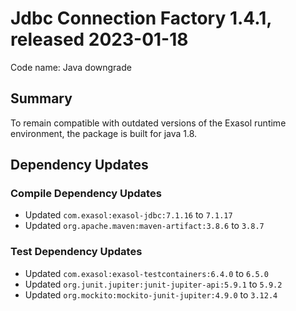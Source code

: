 # Jdbc Connection Factory 1.4.1, released 2023-01-18

Code name: Java downgrade

## Summary

To remain compatible with outdated versions of the Exasol runtime environment, the package is built for java 1.8.

## Dependency Updates

### Compile Dependency Updates

* Updated `com.exasol:exasol-jdbc:7.1.16` to `7.1.17`
* Updated `org.apache.maven:maven-artifact:3.8.6` to `3.8.7`

### Test Dependency Updates

* Updated `com.exasol:exasol-testcontainers:6.4.0` to `6.5.0`
* Updated `org.junit.jupiter:junit-jupiter-api:5.9.1` to `5.9.2`
* Updated `org.mockito:mockito-junit-jupiter:4.9.0` to `3.12.4`
